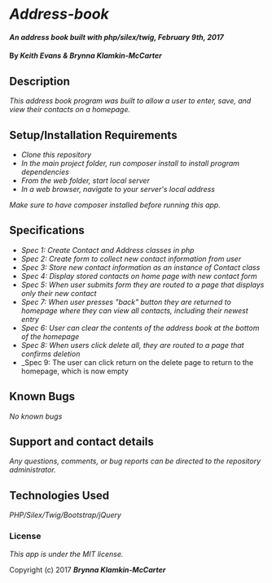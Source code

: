 # _Address-book_

#### _An address book built with php/silex/twig, February 9th, 2017_

#### By _**Keith Evans & Brynna Klamkin-McCarter**_

## Description

_This address book program was built to allow a user to enter, save, and view their contacts on a homepage._

## Setup/Installation Requirements

* _Clone this repository_
* _In the main project folder, run composer install to install program dependencies_
* _From the web folder, start local server_
* _In a web browser, navigate to your server's local address_

_Make sure to have composer installed before running this app._

## Specifications

* _Spec 1: Create Contact and Address classes in php_
* _Spec 2: Create form to collect new contact information from user_
* _Spec 3: Store new contact information as an instance of Contact class_
* _Spec 4: Display stored contacts on home page with new contact form_
* _Spec 5: When user submits form they are routed to a page that displays only their new contact_
* _Spec 7: When user presses "back" button they are returned to homepage where they can view all contacts, including their newest entry_
* _Spec 6: User can clear the contents of the address book at the bottom of the homepage_
* _Spec 8: When users click delete all, they are routed to a page that confirms deletion_
* _Spec 9: The user can click return on the delete page to return to the homepage, which is now empty

## Known Bugs

_No known bugs_

## Support and contact details

_Any questions, comments, or bug reports can be directed to the repository administrator._

## Technologies Used

_PHP/Silex/Twig/Bootstrap/jQuery_

### License

*This app is under the MIT license.*

Copyright (c) 2017 **_Brynna Klamkin-McCarter_**
